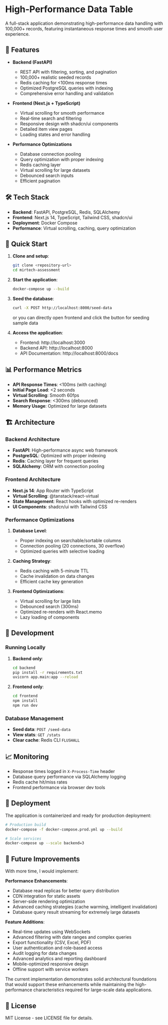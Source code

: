 # High-Performance Data Table

A full-stack application demonstrating high-performance data handling with 100,000+ records, featuring instantaneous response times and smooth user experience.

## 🚀 Features

- **Backend (FastAPI)**
  - REST API with filtering, sorting, and pagination
  - 100,000+ realistic seeded records
  - Redis caching for <100ms response times
  - Optimized PostgreSQL queries with indexing
  - Comprehensive error handling and validation

- **Frontend (Next.js + TypeScript)**
  - Virtual scrolling for smooth performance
  - Real-time search and filtering
  - Responsive design with shadcn/ui components
  - Detailed item view pages
  - Loading states and error handling

- **Performance Optimizations**
  - Database connection pooling
  - Query optimization with proper indexing
  - Redis caching layer
  - Virtual scrolling for large datasets
  - Debounced search inputs
  - Efficient pagination

## 🛠 Tech Stack

- **Backend**: FastAPI, PostgreSQL, Redis, SQLAlchemy
- **Frontend**: Next.js 14, TypeScript, Tailwind CSS, shadcn/ui
- **Deployment**: Docker Compose
- **Performance**: Virtual scrolling, caching, query optimization

## 🚀 Quick Start

1. **Clone and setup**:
   ```bash
   git clone <repository-url>
   cd mirtech-assessment
   ```

2. **Start the application**:
   ```bash
   docker-compose up --build
   ```

3. **Seed the database**:
   ```bash
   curl -X POST http://localhost:8000/seed-data
   ```
   or you can directly open frontend and click the button for seeding sample data

4. **Access the application**:
   - Frontend: http://localhost:3000
   - Backend API: http://localhost:8000
   - API Documentation: http://localhost:8000/docs

## 📊 Performance Metrics

- **API Response Times**: <100ms (with caching)
- **Initial Page Load**: <2 seconds
- **Virtual Scrolling**: Smooth 60fps
- **Search Response**: <300ms (debounced)
- **Memory Usage**: Optimized for large datasets

## 🏗 Architecture

### Backend Architecture
- **FastAPI**: High-performance async web framework
- **PostgreSQL**: Optimized with proper indexing
- **Redis**: Caching layer for frequent queries
- **SQLAlchemy**: ORM with connection pooling

### Frontend Architecture
- **Next.js 14**: App Router with TypeScript
- **Virtual Scrolling**: @tanstack/react-virtual
- **State Management**: React hooks with optimized re-renders
- **UI Components**: shadcn/ui with Tailwind CSS

### Performance Optimizations

1. **Database Level**:
   - Proper indexing on searchable/sortable columns
   - Connection pooling (20 connections, 30 overflow)
   - Optimized queries with selective loading

2. **Caching Strategy**:
   - Redis caching with 5-minute TTL
   - Cache invalidation on data changes
   - Efficient cache key generation

3. **Frontend Optimizations**:
   - Virtual scrolling for large lists
   - Debounced search (300ms)
   - Optimized re-renders with React.memo
   - Lazy loading of components

## 🔧 Development

### Running Locally

1. **Backend only**:
   ```bash
   cd backend
   pip install -r requirements.txt
   uvicorn app.main:app --reload
   ```

2. **Frontend only**:
   ```bash
   cd frontend
   npm install
   npm run dev
   ```

### Database Management

- **Seed data**: `POST /seed-data`
- **View stats**: `GET /stats`
- **Clear cache**: Redis CLI `FLUSHALL`

## 📈 Monitoring

- Response times logged in `X-Process-Time` header
- Database query performance via SQLAlchemy logging
- Redis cache hit/miss rates
- Frontend performance via browser dev tools

## 🚀 Deployment

The application is containerized and ready for production deployment:

```bash
# Production build
docker-compose -f docker-compose.prod.yml up --build

# Scale services
docker-compose up --scale backend=3
```

## 🔮 Future Improvements

With more time, I would implement:

**Performance Enhancements**:
- Database read replicas for better query distribution
- CDN integration for static assets
- Server-side rendering optimization
- Advanced caching strategies (cache warming, intelligent invalidation)
- Database query result streaming for extremely large datasets

**Feature Additions**:
- Real-time updates using WebSockets
- Advanced filtering with date ranges and complex queries
- Export functionality (CSV, Excel, PDF)
- User authentication and role-based access
- Audit logging for data changes
- Advanced analytics and reporting dashboard
- Mobile-optimized responsive design
- Offline support with service workers

The current implementation demonstrates solid architectural foundations that would support these enhancements while maintaining the high-performance characteristics required for large-scale data applications.

## 📝 License

MIT License - see LICENSE file for details.
